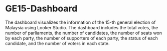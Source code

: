 # GE15-Dashboard
The dashboard visualizes the information of the 15-th general election of Malaysia using Looker Studio. The dashboard includes the total votes, the number of parliaments, the number of candidates, the number of seats won by each party, the number of supporters of each party, the status of each candidate, and the number of voters in each state.
